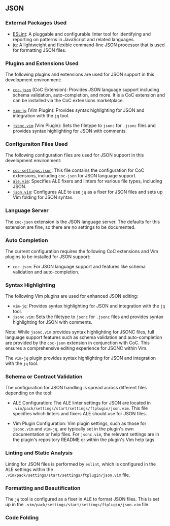 ## JSON

### External Packages Used

* [ESLint](https://eslint.org/): A pluggable and configurable linter tool for
    identifying and reporting on patterns in JavaScript and related languages.
* [jq](https://stedolan.github.io/jq/): A lightweight and flexible
    command-line JSON processor that is used for formatting JSON files.

### Plugins and Extensions Used

The following plugins and extensions are used for JSON support in this development environment:

* [`coc-json`](https://github.com/neoclide/coc-json) (CoC Extension): Provides JSON
language support including schema validation, auto-completion, and more. It is
a CoC extension and can be installed via the CoC extensions marketplace.

* [`vim-jq`](https://github.com/vito-c/jq.vim) (Vim Plugin): Provides syntax
highlighting for JSON and integration with the `jq` tool.

* [`jsonc.vim`](https://github.com/neoclide/jsonc.vim) (Vim Plugin): Sets the
filetype to `jsonc` for `.jsonc` files and provides syntax highlighting for
JSON with comments.

### Configuraiton Files Used

The following configuration files are used for JSON support in this development environment:

* [`coc-settings.json`](../.vim/coc-settings.json): This file contains the configuration for CoC extensions, including `coc-json` for JSON language support.
* [`ale.vim`](../.vim/pack/settings/start/settings/plugin/ale.vim): Specifies ALE fixers and linters for various file types, including JSON.
* [`json.vim`](../.vim/pack/settings/start/settings/ftplugin/json.vim): Configures ALE to use `jq` as a fixer for JSON files and sets up Vim folding for JSON syntax.

### Language Server

The `coc-json` extension is the JSON language server. The defaults for this
extension are fine, so there are no settings to be documented.

### Auto Completion

The current configuration requires the following CoC extensions and Vim
plugins to be installed for JSON support:

* `coc-json`: For JSON language support and features like schema validation
    and auto-completion.

### Syntax Highlighting

The following Vim plugins are used for enhanced JSON editing:

* `vim-jq`: Provides syntax highlighting for JSON and integration with the
    `jq` tool.
* `jsonc.vim`: Sets the filetype to `jsonc` for `.jsonc` files and provides
    syntax highlighting for JSON with comments.

Note: While `jsonc.vim` provides syntax highlighting for JSONC files, full
language support features such as schema validation and auto-completion are
provided by the `coc-json` extension in conjunction with CoC. This ensures
a comprehensive editing experience for JSONC within Vim.

The `vim-jq` plugin provides syntax highlighting for JSON and integration with
the `jq` tool.

### Schema or Contract Validation

The configuration for JSON handling is spread across different files depending
on the tool:

* ALE Configuration: The ALE linter settings for JSON are located in
    `.vim/pack/settings/start/settings/ftplugin/json.vim`. This file specifies
    which linters and fixers ALE should use for JSON files.

* Vim Plugin Configuration: Vim plugin settings, such as those for
    `jsonc.vim` and `vim-jq`, are typically set in the plugin's own
    documentation or help files. For `jsonc.vim`, the relevant settings are in
    the plugin's repository README or within the plugin's Vim help tags.

### Linting and Static Analysis

Linting for JSON files is performed by `eslint`, which is configured in the
ALE settings within the `.vim/pack/settings/start/settings/ftplugin/json.vim`
file.

### Formatting and Beautification

The `jq` tool is configured as a fixer in ALE to format JSON files. This is
set up in the `.vim/pack/settings/start/settings/ftplugin/json.vim` file.

### Code Folding

